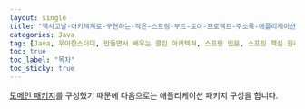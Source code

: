 ```yaml
---
layout: single
title: "헥사고날-아키텍쳐로-구현하는-작은-스프링-부트-토이-프로젝트-주소록-애플리케이션-패키지"
categories: Java
tag: [Java, 우아한스터디, 만들면서 배우는 클린 아키텍쳐, 스프링 입문, 스프링 핵심 원리 기본편, 스프링 부트와 JPA 활용, 김영한]
toc: true
toc_label: "목차"
toc_sticky: true
---
```

<a href="https://injae7034.github.io/java/addressbook_web_project_01/" target="_blank">도메인 패키지</a>를 구성했기 때문에 다음으로는 애플리케이션 패키지 구성을 합니다.  

